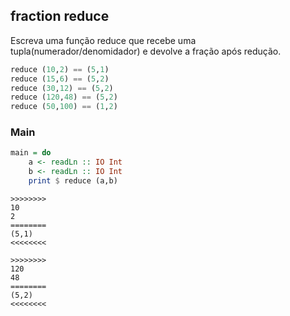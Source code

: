 ## fraction reduce
[](solver.hs)
Escreva uma função reduce que recebe uma tupla(numerador/denomidador) e devolve a fração após redução.

```hs
reduce (10,2) == (5,1)
reduce (15,6) == (5,2)
reduce (30,12) == (5,2)
reduce (120,48) == (5,2)
reduce (50,100) == (1,2)
```


<!--MAIN_BEGIN-->
### Main
```hs
main = do
    a <- readLn :: IO Int
    b <- readLn :: IO Int
    print $ reduce (a,b)

```
<!--MAIN_END-->

```
>>>>>>>>
10
2
========
(5,1)
<<<<<<<<

>>>>>>>>
120
48
========
(5,2)
<<<<<<<<
```
